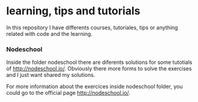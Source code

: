 # learning, tips and tutorials
In this repository I have differents courses, tutoriales, tips or anything related with code and the learning.

### Nodeschool
Inside the folder nodeschool there are diferents solutions for some tutotials of http://nodeschool.io/. Obviously there more forms to solve the exercises and I just  want shared my solutions.

For more information about the exercices inside nodeschool folder, you could go to the official page http://nodeschool.io/.

